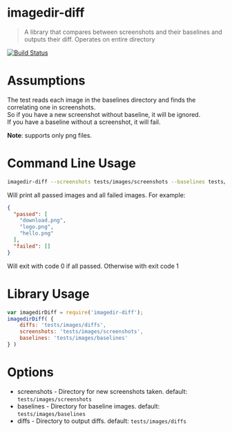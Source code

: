 # imagedir-diff

> A library that compares between screenshots and their baselines and outputs their diff. 
> Operates on entire directory

[![Build Status](https://travis-ci.org/coder-on-deck/imagedir-diff.svg?branch=master)](https://travis-ci.org/coder-on-deck/imagedir-diff)

# Assumptions 

The test reads each image in the baselines directory and finds the correlating one in screenshots.   
So if you have a new screenshot without baseline, it will be ignored.    
If you have a baseline without a screenshot, it will fail. 


**Note**: supports only png files.

# Command Line Usage 

```bash
imagedir-diff --screenshots tests/images/screenshots --baselines tests/images/baselines --diffs tests/images/diffs
```

Will print all passed images and all failed images. For example:

```json
{
  "passed": [
    "download.png",
    "logo.png",
    "hello.png"
  ],
  "failed": []
}
```

Will exit with code 0 if all passed. Otherwise with exit code 1

# Library Usage

```javascript
var imagedirDiff = require('imagedir-diff');
imagedirDiff( {
    diffs: 'tests/images/diffs',
    screenshots: 'tests/images/screenshots',
    baselines: 'tests/images/baselines'
} )
```



# Options
 
  * screenshots - Directory for new screenshots taken. default: `tests/images/screenshots`
  * baselines - Directory for baseline images. default: `tests/images/baselines`
  * diffs - Directory to output diffs. default: `tests/images/diffs`
